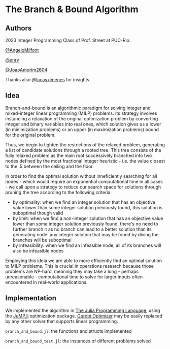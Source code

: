 # The Branch & Bound Algorithm

## Authors

2023 Integer Programming Class of Prof. Street at PUC-Rio:

[@AngeloMilfont](https://github.com/AngeloMilfont)

[@enrv](https://github.com/enrv)

[@JoaoAmorim2604](https://github.com/JoaoAmorim2604)

Thanks also [@lucasximenes](https://github.com/lucasximenes) for insights.

## Idea

Branch-and-bound is an algorithmic paradigm for solving integer and mixed-integer linear programming (MILP) problems. Its strategy involves instancing a relaxation of the original optimization problem by converting integer and binary variables into real ones, which solution gives us a lower (in minimization problems) or an upper (in maximization problems) bound for the original problem.

Thus, we begin to tighten the restrictions of the relaxed problem, generating a list of candidate solutions through a rooted tree. This tree consists of the fully relaxed problem as the main root successively branched into two nodes defined by the most fractional integer heuristic - i.e. the value closest to the .5 between the ceiling and the floor.

In order to find the optimal solution without inneficiently searching for all nodes - which would require an exponential computational time in all cases - we call upon a strategy to reduce our search space for solutions through pruning the tree according to the following criteria:

- by optimality: when we find an integer solution that has an objective value lower than some integer solution previously found, this solution is suboptimal though valid
- by limit: when we find a non-integer solution that has an objective value lower than some integer solution previously found, there's no need to further branch it as no branch can lead to a better solution than its generating node: any integer solution that may be found by diving the branches will be suboptimal
- by infeasibility: when we find an infeasible node, all of its branches will also be infeasible nodes

Employing this ideia we are able to more efficiently find an optimal solution to MILP problems. This is crucial in operations research because those problems are NP-hard, meaning they may take a long - perhaps unreasonable - computational time to solve for larger inputs often encountered in real-world applications.

## Implementation

We implemented the algorithm in [The Julia Programming Language](https://julialang.org), using the [JuMP.jl](https://github.com/jump-dev/JuMP.jl) optimization package. [Gurobi Optimizer](https://www.gurobi.com) may be easily replaced by any other solver that supports linear programming.

`branch_and_bound.jl`: the functions and structs implemented

`branch_and_bound_test.jl`: the instances of different problems solved